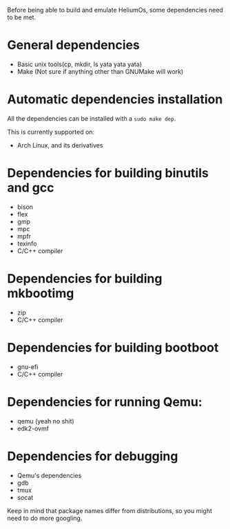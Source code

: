 Before being able to build and emulate HeliumOs, some dependencies need to be met.

# General dependencies
- Basic unix tools(cp, mkdir, ls yata yata yata)
- Make (Not sure if anything other than GNUMake will work)

# Automatic dependencies installation
All the dependencies can be installed with a `sudo make dep`.

This is currently supported on:
* Arch Linux, and its derivatives

# Dependencies for building binutils and gcc
- bison
- flex
- gmp
- mpc
- mpfr
- texinfo
- C/C++ compiler

# Dependencies for building mkbootimg
- zip
- C/C++ compiler

# Dependencies for building bootboot
- gnu-efi
- C/C++ compiler

# Dependencies for running Qemu:
- qemu (yeah no shit)
- edk2-ovmf

# Dependencies for debugging
- Qemu's dependencies
- gdb
- tmux
- socat


Keep in mind that package names differ from distributions, so you might need to do more googling.
